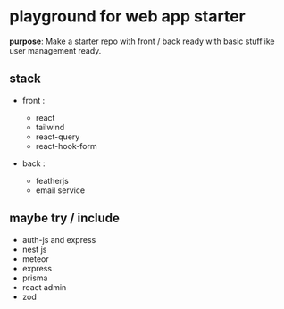 # playground for web app starter

**purpose**: Make a starter repo with front / back ready with basic stufflike user management ready.

## stack

- front :

  - react
  - tailwind
  - react-query
  - react-hook-form

- back :

  - featherjs
  - email service

## maybe try / include

- auth-js and express
- nest js
- meteor
- express
- prisma
- react admin
- zod
